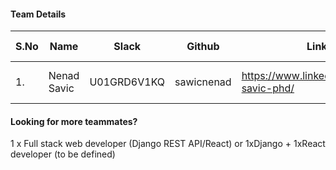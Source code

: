 #### Team Details
| S.No | Name        |    Slack    | Github     | Linkedin                                     | Role            | Team Lead | Account Number |
|------|-------------|:-----------:|------------|----------------------------------------------|-----------------|-----------|----------------|
| 1.   | Nenad Savic | U01GRD6V1KQ | sawicnenad | https://www.linkedin.com/in/nenad-savic-phd/ | Head Of Project |    Yes    |        -       |



#### Looking for more teammates?
1 x Full stack web developer (Django REST API/React) or 1xDjango + 1xReact developer
(to be defined)
